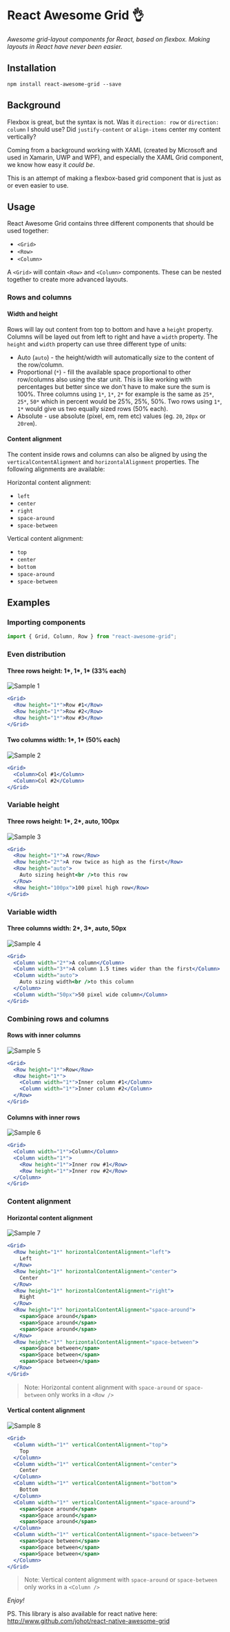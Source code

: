 # React Awesome Grid 👌

_Awesome grid-layout components for React, based on flexbox. Making layouts in React have never been easier._

## Installation

`npm install react-awesome-grid --save`

## Background

Flexbox is great, but the syntax is not. Was it `direction: row` or `direction: column` I should use? Did `justify-content` or `align-items` center my content vertically?

Coming from a background working with XAML (created by Microsoft and used in Xamarin, UWP and WPF), and especially the XAML Grid component, we know how easy it _could be_.

This is an attempt of making a flexbox-based grid component that is just as or even easier to use.

## Usage

React Awesome Grid contains three different components that should be used together:

* `<Grid>`
* `<Row>`
* `<Column>`

A `<Grid>` will contain `<Row>` and `<Column>` components. These can be nested together to create more advanced layouts.

### Rows and columns

#### Width and height

Rows will lay out content from top to bottom and have a `height` property. Columns will be layed out from left to right and have a `width` property. The `height` and `width` property can use three different type of units:

* Auto (`auto`) - the height/width will automatically size to the content of the row/column.
* Proportional (`*`) - fill the available space proportional to other row/columns also using the star unit. This is like working with percentages but better since we don't have to make sure the sum is 100%. Three columns using `1*`, `1*`, `2*` for example is the same as `25*`, `25*`, `50*` which in percent would be 25%, 25%, 50%. Two rows using `1*`, `1*` would give us two equally sized rows (50% each).
* Absolute - use absolute (pixel, em, rem etc) values (eg. `20`, `20px` or `20rem`).

#### Content alignment

The content inside rows and columns can also be aligned by using the `verticalContentAlignment` and `horizontalAlignment` properties. The following alignments are available:

Horizontal content alignment:

* `left`
* `center`
* `right`
* `space-around`
* `space-between`

Vertical content alignment:

* `top`
* `center`
* `bottom`
* `space-around`
* `space-between`

## Examples

### Importing components

```js
import { Grid, Column, Row } from "react-awesome-grid";
```

### Even distribution

#### Three rows height: 1*, 1*, 1\* (33% each)

![Sample 1](https://raw.githubusercontent.com/johot/react-awesome-grid/master/docs/sample1.png)

```jsx
<Grid>
  <Row height="1*">Row #1</Row>
  <Row height="1*">Row #2</Row>
  <Row height="1*">Row #3</Row>
</Grid>
```

#### Two columns width: 1*, 1* (50% each)

![Sample 2](https://raw.githubusercontent.com/johot/react-awesome-grid/master/docs/sample2.png)

```jsx
<Grid>
  <Column>Col #1</Column>
  <Column>Col #2</Column>
</Grid>
```

### Variable height

#### Three rows height: 1*, 2*, auto, 100px

![Sample 3](https://raw.githubusercontent.com/johot/react-awesome-grid/master/docs/sample3.png)

```jsx
<Grid>
  <Row height="1*">A row</Row>
  <Row height="2*">A row twice as high as the first</Row>
  <Row height="auto">
    Auto sizing height<br />to this row
  </Row>
  <Row height="100px">100 pixel high row</Row>
</Grid>
```

### Variable width

#### Three columns width: 2*, 3*, auto, 50px

![Sample 4](https://raw.githubusercontent.com/johot/react-awesome-grid/master/docs/sample4.png)

```jsx
<Grid>
  <Column width="2*">A column</Column>
  <Column width="3*">A column 1.5 times wider than the first</Column>
  <Column width="auto">
    Auto sizing width<br />to this column
  </Column>
  <Column width="50px">50 pixel wide column</Column>
</Grid>
```

### Combining rows and columns

#### Rows with inner columns

![Sample 5](https://raw.githubusercontent.com/johot/react-awesome-grid/master/docs/sample5.png)

```jsx
<Grid>
  <Row height="1*">Row</Row>
  <Row height="1*">
    <Column width="1*">Inner column #1</Column>
    <Column width="1*">Inner column #2</Column>
  </Row>
</Grid>
```

#### Columns with inner rows

![Sample 6](https://raw.githubusercontent.com/johot/react-awesome-grid/master/docs/sample6.png)

```jsx
<Grid>
  <Column width="1*">Column</Column>
  <Column width="1*">
    <Row height="1*">Inner row #1</Row>
    <Row height="1*">Inner row #2</Row>
  </Column>
</Grid>
```

### Content alignment

#### Horizontal content alignment

![Sample 7](/docs/sample7.png)

```jsx
<Grid>
  <Row height="1*" horizontalContentAlignment="left">
    Left
  </Row>
  <Row height="1*" horizontalContentAlignment="center">
    Center
  </Row>
  <Row height="1*" horizontalContentAlignment="right">
    Right
  </Row>
  <Row height="1*" horizontalContentAlignment="space-around">
    <span>Space around</span>
    <span>Space around</span>
    <span>Space around</span>
  </Row>
  <Row height="1*" horizontalContentAlignment="space-between">
    <span>Space between</span>
    <span>Space between</span>
    <span>Space between</span>
  </Row>
</Grid>
```

> Note: Horizontal content alignment with `space-around` or `space-between` only works in a `<Row />`

#### Vertical content alignment

![Sample 8](https://raw.githubusercontent.com/johot/react-awesome-grid/master/docs/sample8.png)

```jsx
<Grid>
  <Column width="1*" verticalContentAlignment="top">
    Top
  </Column>
  <Column width="1*" verticalContentAlignment="center">
    Center
  </Column>
  <Column width="1*" verticalContentAlignment="bottom">
    Bottom
  </Column>
  <Column width="1*" verticalContentAlignment="space-around">
    <span>Space around</span>
    <span>Space around</span>
    <span>Space around</span>
  </Column>
  <Column width="1*" verticalContentAlignment="space-between">
    <span>Space between</span>
    <span>Space between</span>
    <span>Space between</span>
  </Column>
</Grid>
```

> Note: Vertical content alignment with `space-around` or `space-between` only works in a `<Column />`

_Enjoy!_

PS. This library is also available for react native here: http://www.github.com/johot/react-native-awesome-grid
